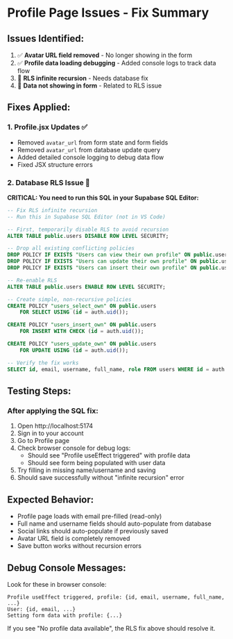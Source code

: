 # Profile Page Issues - Fix Summary

## Issues Identified:
1. ✅ **Avatar URL field removed** - No longer showing in the form
2. ✅ **Profile data loading debugging** - Added console logs to track data flow
3. 🔧 **RLS infinite recursion** - Needs database fix
4. 🔧 **Data not showing in form** - Related to RLS issue

## Fixes Applied:

### 1. Profile.jsx Updates ✅
- Removed `avatar_url` from form state and form fields
- Removed `avatar_url` from database update query  
- Added detailed console logging to debug data flow
- Fixed JSX structure errors

### 2. Database RLS Issue 🔧
**CRITICAL: You need to run this SQL in your Supabase SQL Editor:**

```sql
-- Fix RLS infinite recursion
-- Run this in Supabase SQL Editor (not in VS Code)

-- First, temporarily disable RLS to avoid recursion
ALTER TABLE public.users DISABLE ROW LEVEL SECURITY;

-- Drop all existing conflicting policies
DROP POLICY IF EXISTS "Users can view their own profile" ON public.users;
DROP POLICY IF EXISTS "Users can update their own profile" ON public.users;
DROP POLICY IF EXISTS "Users can insert their own profile" ON public.users;

-- Re-enable RLS
ALTER TABLE public.users ENABLE ROW LEVEL SECURITY;

-- Create simple, non-recursive policies
CREATE POLICY "users_select_own" ON public.users
    FOR SELECT USING (id = auth.uid());

CREATE POLICY "users_insert_own" ON public.users
    FOR INSERT WITH CHECK (id = auth.uid());

CREATE POLICY "users_update_own" ON public.users
    FOR UPDATE USING (id = auth.uid());

-- Verify the fix works
SELECT id, email, username, full_name, role FROM users WHERE id = auth.uid();
```

## Testing Steps:

### After applying the SQL fix:
1. Open http://localhost:5174
2. Sign in to your account
3. Go to Profile page
4. Check browser console for debug logs:
   - Should see "Profile useEffect triggered" with profile data
   - Should see form being populated with user data
5. Try filling in missing name/username and saving
6. Should save successfully without "infinite recursion" error

## Expected Behavior:
- Profile page loads with email pre-filled (read-only)
- Full name and username fields should auto-populate from database
- Social links should auto-populate if previously saved
- Avatar URL field is completely removed
- Save button works without recursion errors

## Debug Console Messages:
Look for these in browser console:
```
Profile useEffect triggered, profile: {id, email, username, full_name, ...}
User: {id, email, ...}
Setting form data with profile: {...}
```

If you see "No profile data available", the RLS fix above should resolve it.
